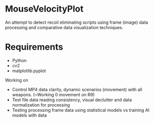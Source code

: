 # MouseVelocityPlot

An attempt to detect recoil eliminating scripts using frame (image) data processing and comparative data visualization techniques.

# Requirements
- Python
- cv2
- matplotlib.pyplot

Working on
- Control MP4 data clarity, dynamic scenarios (movement) with all weapons. (~Working 0 movement on R9)
- Test file data reading consistency, visual declutter and data normalization for processing
- Testing processing frame data using statistical models vs training AI models with data
